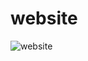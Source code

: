 # website

![website](https://user-images.githubusercontent.com/56132390/112023966-05650980-8b34-11eb-9b51-986337c2f505.png)
